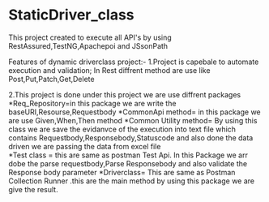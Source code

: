 # StaticDriver_class

This project created to execute all API's by using RestAssured,TestNG,Apachepoi and JSsonPath


Features of dynamic driverclass project:-
 1.Project is capebale to automate execution and validation; In Rest diffrent method are use like Post,Put,Patch,Get,Delete

 2.This project is done under this project we are use diffrent packages 
 *Req_Repository=in this package we are write the baseURI,Resourse,Requestbody
 *CommonApi method= in this package we are use Given,When,Then method 
 *Common Utility method= By using this class we are save the evidanvce of the execution into text file which contains Requestbody,Responsebody,Statuscode 
                         and also done the data driven we are passing the data from excel file  
 *Test class = this are same as postman Test Api. In this Package we arr dobe the parse requestbody,Parse Responsebody and also validate the Response body parameter
 *Driverclass= This are same as Postman Collection Runner .this are the main method by using this package we are give the result.
